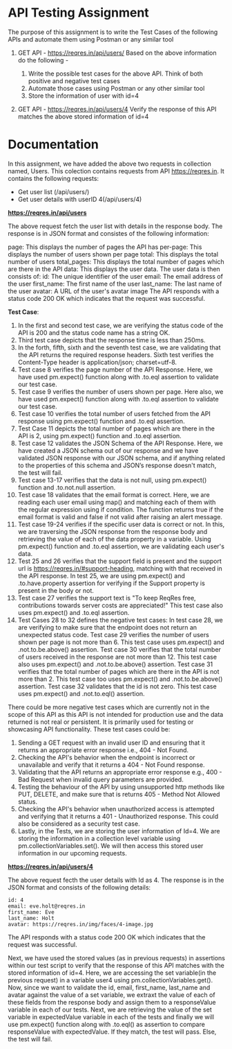 # API Testing Assignment

The purpose of this assignment is to write the Test Cases of the following APIs and automate them using Postman or any similar tool
  1. GET API - https://reqres.in/api/users/
     Based on the above information do the following -
     1. Write the possible test cases for the above API. Think of both positive and negative test cases
     2. Automate those cases using Postman or any other similar tool
     3. Store the information of user with id=4
    
  3. GET API - https://reqres.in/api/users/4
     Verify the response of this API matches the above stored information of id=4

# Documentation

In this assignment, we have added the above two requests in collection named, Users.
This colection contains requests from API https://reqres.in.
It contains the following requests:

- Get user list (/api/users/)
- Get user details with userID 4(/api/users/4)

**https://reqres.in/api/users**

The above request fetch the user list with details in the response body. The response is in JSON format and consistes of the following information:

page: This displays the number of pages the API has
per-page: This displays the number of users shown per page
total: This displays the total number of users
total_pages: This displays the total number of pages which are there in the API
data: This displays the user data. The user data is then consists of:
id: The unique identifier of the user
email: The email address of the user
first_name: The first name of the user
last_name: The last name of the user
avatar: A URL of the user's avatar image
The API responds with a status code 200 OK which indicates that the request was successful.

**Test Case**:

1. In the first and second test case, we are verifying the status code of the API is 200 and the status code name has a string OK.
2. Third test case depicts that the response time is less than 250ms.
3. In the forth, fifth, sixth and the seventh test case, we are validating that the API returns the required response headers. Sixth test verifies the Content-Type header is application/json; charset=utf-8.
4. Test case 8 verifies the page number of the API Response. Here, we have used pm.expect() function along with .to.eql assertion to validate our test case.
5. Test case 9 verifies the number of users shown per page. Here also, we have used pm.expect() function along with .to.eql assertion to validate our test case.
6. Test case 10 verifies the total number of users fetched from the API response using pm.expect() function and .to.eql assertion.
7. Test Case 11 depicts the total number of pages which are there in the API is 2, using pm.expect() function and .to.eql assertion.
8. Test case 12 validates the JSON Schema of the API Response. Here, we have created a JSON schema out of our response and we have validated JSON response with our JSON schema, and if anything related to the properties of this schema and JSON’s response doesn't match, the test will fail.
9. Test case 13-17 verifies that the data is not null, using pm.expect() function and .to.not.null assertion.
10. Test case 18 validates that the email format is correct. Here, we are reading each user email using map() and matching each of them with the regular expression using if condition. The function returns true if the email format is valid and false if not valid after raising an alert message.
11. Test case 19-24 verifies if the specific user data is correct or not. In this, we are traversing the JSON response from the response body and retrieving the value of each of the data property in a variable. Using pm.expect() function and .to.eql assertion, we are validating each user's data.
12. Test 25 and 26 verifies that the support field is present and the support url is https://reqres.in/#support-heading, matching with that received in the API response. In test 25, we are using pm.expect() and .to.have.property assertion for verifying if the Support property is present in the body or not.
13. Test case 27 verifies the support text is "To keep ReqRes free, contributions towards server costs are appreciated!" This test case also uses pm.expect() and .to.eql assertion.
14. Test Cases 28 to 32 defines the negative test cases:
    In test case 28, we are verifying to make sure that the endpoint does not return an unexpected status code.
    Test case 29 verifies the number of users shown per page is not more than 6. This test case uses pm.expect() and .not.to.be.above() assertion.
    Test case 30 verifies that the total number of users received in the response are not more than 12. This test case also uses pm.expect() and .not.to.be.above() assertion.
    Test case 31 verifies that the total number of pages which are there in the API is not more than 2. This test case too uses pm.expect() and .not.to.be.above() assertion.
    Test case 32 validates that the id is not zero. This test case uses pm.expect() and .not.to.eql() assertion.
    
There could be more negative test cases which are currently not in the scope of this API as this API is not intended for production use and the data returned is not real or persistent. It is primarily used for testing or showcasing API functionality. These test cases could be:

  1. Sending a GET request with an invalid user ID and ensuring that it returns an appropriate error response i.e., 404 - Not Found.
  2. Checking the API's behavior when the endpoint is incorrect or unavailable and verify that it returns a 404 - Not Found response.
  3. Validating that the API returns an appropriate error response e.g., 400 - Bad Request when invalid query parameters are provided.
  4. Testing the behaviour of the API by using unsupported http methods like PUT, DELETE, and make sure that is returns 405 - Method Not Allowed status.
  5. Checking the API's behavior when unauthorized access is attempted and verifying that it returns a 401 - Unauthorized response. This could also be considered as a security test case.
  6. Lastly, in the Tests, we are storing the user information of Id=4. We are storing the information in a collection level variable using pm.collectionVariables.set(). We will then access this stored user information in our upcoming requests.


**https://reqres.in/api/users/4**

The above request fecth the user details with Id as 4. The response is in the JSON format and consists of the following details:

	id: 4
	email: eve.holt@reqres.in
	first_name: Eve
	last_name: Holt
	avatar: https://reqres.in/img/faces/4-image.jpg

The API responds with a status code 200 OK which indicates that the request was successful.

Next, we have used the stored values (as in previous requests) in assertions within our test script to verify that the response of this API matches with the stored information of id=4. Here, we are accessing the set variable(in the previous request) in a variable user4 using pm.collectionVariables.get().
Now, since we want to validate the id, email, first_name, last_name and avatar against the value of a set variable, we extraxt the value of each of these fields from the response body and assign them to a responseValue variable in each of our tests.
Next, we are retrieving the value of the set variable in expectedValue variable in each of the tests and finally we will use pm.expect() function along with .to.eql() as assertion to compare responseValue with expectedValue. If they match, the test will pass. Else, the test will fail.
